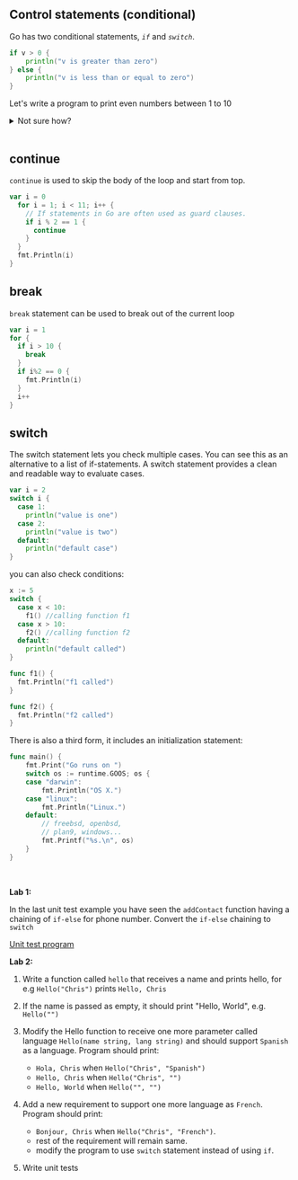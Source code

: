 ## Control statements (conditional)

Go has two conditional statements, *`if`* and *`switch`*.

```go
if v > 0 {
    println("v is greater than zero")
} else {
    println("v is less than or equal to zero")
}
```

Let's write a program to print even numbers between 1 to 10

<details>
  <summary>Not sure how?</summary>

Create a file `main.go` inside folder named as `conditional` and add the code:

```go
package main

import "fmt"

func main() {
  var i = 0
  for i = 1; i < 11; i++ {
    if i % 2 == 0 {
      fmt.Println(i)
    }
  }
}
```
</details>
<br>

## continue
`continue` is used to skip the body of the loop and start from top.

```go
var i = 0
  for i = 1; i < 11; i++ {
    // If statements in Go are often used as guard clauses.
    if i % 2 == 1 {
      continue
    }
  }
  fmt.Println(i)
}
```

## break
`break` statement can be used to break out of the current loop

```go
var i = 1
for {
  if i > 10 {
    break
  }
  if i%2 == 0 {
    fmt.Println(i)
  }
  i++
}
```

## switch
The switch statement lets you check multiple cases. You can see this as an alternative to a list of if-statements. A switch statement provides a clean and readable way to evaluate cases.

```go
var i = 2
switch i {
  case 1:
    println("value is one")
  case 2:
    println("value is two")
  default:
    println("default case")
}
```
you can also check conditions:

```go
x := 5
switch {
  case x < 10:
    f1() //calling function f1
  case x > 10:
    f2() //calling function f2
  default:
    println("default called")
}

func f1() {
  fmt.Println("f1 called")
}

func f2() {
  fmt.Println("f2 called")
}
```

There is also a third form, it includes an initialization statement:
```go
func main() {
	fmt.Print("Go runs on ")
	switch os := runtime.GOOS; os {
	case "darwin":
		fmt.Println("OS X.")
	case "linux":
		fmt.Println("Linux.")
	default:
		// freebsd, openbsd,
		// plan9, windows...
		fmt.Printf("%s.\n", os)
	}
}
```

<br>

**Lab 1:**

In the last unit test example you have seen the `addContact` function having a chaining of `if-else` for phone number. Convert the `if-else` chaining to `switch`

[Unit test program](../unit-testing#write-unit-test)


**Lab 2:**

1. Write a function called `hello` that receives a name and prints hello, <name>
for e.g `Hello("Chris")` prints `Hello, Chris`

2. If the name is passed as empty, it should print "Hello, World", e.g. `Hello("")`

3. Modify the Hello function to receive one more parameter called language `Hello(name string, lang string)` and should support `Spanish` as a language. Program should print:
    - `Hola, Chris` when `Hello("Chris", "Spanish")`
    - `Hello, Chris` when `Hello("Chris", "")`
    - `Hello, World` when `Hello("", "")`

4. Add a new requirement to support one more language as `French`. Program should print:
    - `Bonjour, Chris` when `Hello("Chris", "French")`.
    - rest of the requirement will remain same.
    - modify the program to use `switch` statement instead of using `if`.

5. Write unit tests